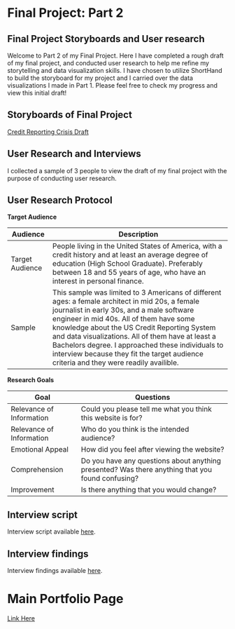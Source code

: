 # Final Project: Part 2

## Final Project Storyboards and User research

Welcome to Part 2 of my Final Project. Here I have completed a rough draft of my final project, and conducted user research to help me refine my storytelling and data visualization skills. I have chosen to utilize ShortHand to build the storyboard for my project and I carried over the data visualizations I made in Part 1.
Please feel free to check my progress and view this initial draft!

## Storyboards of Final Project
[Credit Reporting Crisis Draft](https://carnegiemellon.shorthandstories.com/credit-reporting-crisis-draft/index.html)


## User Research and Interviews
I collected a sample of 3 people to view the draft of my final project with the purpose of conducting user research. 

## User Research Protocol

**Target Audience**

Audience | Description
---------|------------
Target Audience | People living in the United States of America, with a credit history and at least an average degree of education (High School Graduate). Preferably between 18 and 55 years of age, who have an interest in personal finance. 
Sample | This sample was limited to 3 Americans of different ages: a female architect in mid 20s, a female journalist in early 30s, and a male software engineer in mid 40s. All of them have some knowledge about the US Credit Reporting System and data visualizations. All of them have at least a Bachelors degree. I approached these individuals to interview because they fit the target audience criteria and they were readily availible. 


**Research Goals**

Goal | Questions
-----|----------
Relevance of Information | Could you please tell me what you think this website is for?
Relevance of Information | Who do you think is the intended audience?
Emotional Appeal | How did you feel after viewing the website?
Comprehension | Do you have any questions about anything presented? Was there anything that you found confusing?
Improvement | Is there anything that you would change?


## Interview script
Interview script available [here](https://ngraves51.github.io/Portfolio/final-project/InterviewScript.html).


## Interview findings
Interview findings available [here](/final-project/InterviewFindings.md). 



# Main Portfolio Page
[Link Here](https://ngraves51.github.io/Portfolio/)

